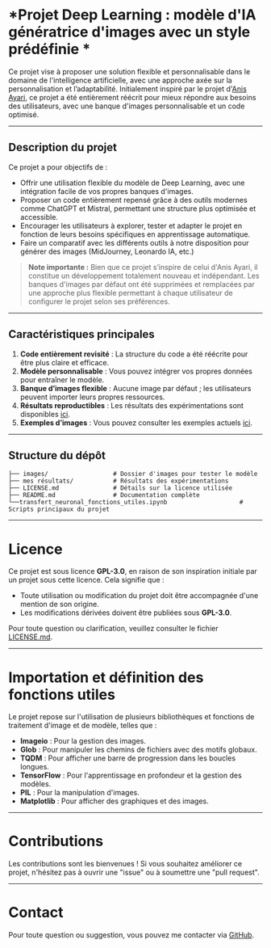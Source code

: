 # *Projet Deep Learning : modèle d'IA génératrice d'images avec un style prédéfinie *
 
Ce projet vise à proposer une solution flexible et personnalisable dans le domaine de l'intelligence artificielle, avec une approche axée sur la personnalisation et l’adaptabilité. Initialement inspiré par le projet d'[Anis Ayari](https://github.com/anisayari/Youtube-apprendre-le-deeplearning-avec-tensorflow), ce projet a été entièrement réécrit pour mieux répondre aux besoins des utilisateurs, avec une banque d'images personnalisable et un code optimisé.

---

## **Description du projet**

Ce projet a pour objectifs de :
- Offrir une utilisation flexible du modèle de Deep Learning, avec une intégration facile de vos propres banques d'images.
- Proposer un code entièrement repensé grâce à des outils modernes comme ChatGPT et Mistral, permettant une structure plus optimisée et accessible.
- Encourager les utilisateurs à explorer, tester et adapter le projet en fonction de leurs besoins spécifiques en apprentissage automatique.
- Faire un comparatif avec les différents outils à notre disposition pour générer des images (MidJourney, Leonardo IA, etc.)

> **Note importante :** Bien que ce projet s’inspire de celui d'Anis Ayari, il constitue un développement totalement nouveau et indépendant. Les banques d'images par défaut ont été supprimées et remplacées par une approche plus flexible permettant à chaque utilisateur de configurer le projet selon ses préférences.

---

## **Caractéristiques principales**

1. **Code entièrement revisité** : La structure du code a été réécrite pour être plus claire et efficace.
2. **Modèle personnalisable** : Vous pouvez intégrer vos propres données pour entraîner le modèle.
3. **Banque d’images flexible** : Aucune image par défaut ; les utilisateurs peuvent importer leurs propres ressources.
4. **Résultats reproductibles** : Les résultats des expérimentations sont disponibles [ici](https://github.com/Amir92600/Deep-learning-/tree/main/mes%20résultats).
5. **Exemples d’images** : Vous pouvez consulter les exemples actuels [ici](https://github.com/Amir92600/Deep-learning-/tree/main/images).

---

## **Structure du dépôt**

```plaintext
├── images/                  # Dossier d'images pour tester le modèle
├── mes résultats/           # Résultats des expérimentations
├── LICENSE.md               # Détails sur la licence utilisée
├── README.md                # Documentation complète
└──transfert_neuronal_fonctions_utiles.ipynb                    # Scripts principaux du projet 
```
---

# **Licence**

Ce projet est sous licence **GPL-3.0**, en raison de son inspiration initiale par un projet sous cette licence. Cela signifie que :

- Toute utilisation ou modification du projet doit être accompagnée d'une mention de son origine.
- Les modifications dérivées doivent être publiées sous **GPL-3.0**.

Pour toute question ou clarification, veuillez consulter le fichier [LICENSE.md](./LICENSE.md).

---

# **Importation et définition des fonctions utiles**

Le projet repose sur l'utilisation de plusieurs bibliothèques et fonctions de traitement d'image et de modèle, telles que :

- **Imageio** : Pour la gestion des images.
- **Glob** : Pour manipuler les chemins de fichiers avec des motifs globaux.
- **TQDM** : Pour afficher une barre de progression dans les boucles longues.
- **TensorFlow** : Pour l'apprentissage en profondeur et la gestion des modèles.
- **PIL** : Pour la manipulation d'images.
- **Matplotlib** : Pour afficher des graphiques et des images.

---

# **Contributions**

Les contributions sont les bienvenues ! Si vous souhaitez améliorer ce projet, n'hésitez pas à ouvrir une "issue" ou à soumettre une "pull request".

---

# **Contact**

Pour toute question ou suggestion, vous pouvez me contacter via [GitHub](https://github.com/Amir92600).


